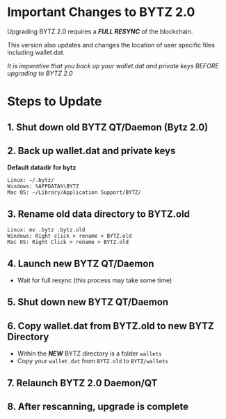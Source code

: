 # Important Changes to BYTZ 2.0

Upgrading BYTZ 2.0 requires a _**FULL RESYNC**_ of the blockchain. 

This version also updates and changes the location of user specific files including wallet.dat.  

_It is imperative that you back up your wallet.dat and private keys BEFORE upgrading to BYTZ 2.0_


# Steps to Update
## 1. **Shut down old BYTZ QT/Daemon (Bytz 2.0)**
## 2. **Back up wallet.dat and private keys** 
 
**Default datadir for bytz**

`Linux: ~/.bytz/   `  
`Windows: %APPDATA%\BYTZ  `  
`Mac OS: ~/Library/Application Support/BYTZ/ `   

## 3. **Rename old data directory to BYTZ.old**

`Linux: mv .bytz .bytz.old`  
`Windows: Right click > rename > BYTZ.old`  
`Mac OS: Right Click > rename > BYTZ.old`  

## 4. **Launch new BYTZ QT/Daemon**
* Wait for full resync (this process may take some time)

## 5. **Shut down new BYTZ QT/Daemon**

## 6. **Copy wallet.dat from BYTZ.old to new BYTZ Directory**
* Within the **_NEW_** BYTZ directory is a folder `wallets`  
* Copy your `wallet.dat` from `BYTZ.old` to `BYTZ/wallets`

## 7. **Relaunch BYTZ 2.0 Daemon/QT**
## 8. **After rescanning, upgrade is complete**


